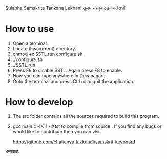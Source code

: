 Sulabha Samskrita Tankana Lekhani
सुलभ संस्कृतटङ्कणलेखनी

How to use
==========

1. Open a terminal.
2. Locate this(current) directory.
3.	  chmod +x SSTL.run configure.sh
4.	 ./configure.sh
5. 	 ./SSTL.run
6. Press F8 to disable SSTL. Again press F8 to enable.
7. Now you can type anywhere in Devanagari.
8. Goto the terminal and press Ctrl+c to quit the application.

How to develop
==============

1. The src folder contains all the sources required to build this program.
2. 	gcc main.c -lX11 -lXtst		to compile from source
. If you find any bugs or would like to contribute then you can visit
	
	https://github.com/chaitanya-lakkundi/samskrit-keyboard

धन्यवादाः
